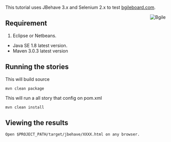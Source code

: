 This tutorial uses JBehave 3.x and Selenium 2.x to test [bgileboard.com](http://bgileboard.com).

<img src="" alt="Bgile" align="right" />

## Requirement
 1. Eclipse or Netbeans.
 -  Java SE 1.8 latest version.
 -  Maven 3.0.3 latest version


## Running the stories
This will build source

    mvn clean package

This will run a all story that config on pom.xml

    mvn clean install


## Viewing the results
    Open $PROJECT_PATH/target/jbehave/XXXX.html on any browser.
